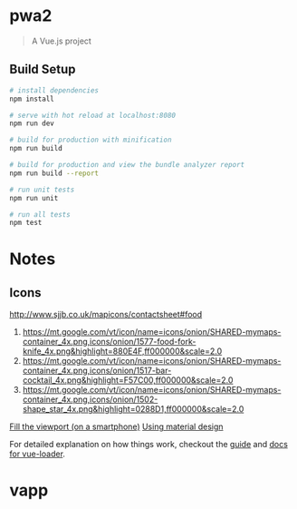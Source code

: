 # pwa2

> A Vue.js project

## Build Setup

``` bash
# install dependencies
npm install

# serve with hot reload at localhost:8080
npm run dev

# build for production with minification
npm run build

# build for production and view the bundle analyzer report
npm run build --report

# run unit tests
npm run unit

# run all tests
npm test
```
# Notes

## Icons
http://www.sjjb.co.uk/mapicons/contactsheet#food

1. https://mt.google.com/vt/icon/name=icons/onion/SHARED-mymaps-container_4x.png,icons/onion/1577-food-fork-knife_4x.png&highlight=880E4F,ff000000&scale=2.0
1. https://mt.google.com/vt/icon/name=icons/onion/SHARED-mymaps-container_4x.png,icons/onion/1517-bar-cocktail_4x.png&highlight=F57C00,ff000000&scale=2.0
1. https://mt.google.com/vt/icon/name=icons/onion/SHARED-mymaps-container_4x.png,icons/onion/1502-shape_star_4x.png&highlight=0288D1,ff000000&scale=2.0

[Fill the viewport (on a smartphone)](https://github.com/angular-ui/angular-google-maps/issues/429)
[Using material design](https://blog.sicara.com/a-progressive-web-application-with-vue-js-webpack-material-design-part-1-c243e2e6e402)

For detailed explanation on how things work, checkout the [guide](http://vuejs-templates.github.io/webpack/) and [docs for vue-loader](http://vuejs.github.io/vue-loader).
# vapp
